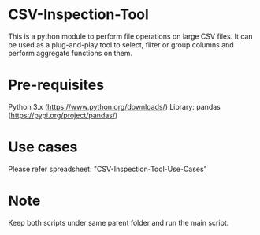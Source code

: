 # CSV-Inspection-Tool
This is a python module to perform file operations on large CSV files. It can be used as a plug-and-play tool to select, filter or group columns and perform aggregate functions on them.

# Pre-requisites
Python 3.x (https://www.python.org/downloads/)
Library: pandas (https://pypi.org/project/pandas/)

# Use cases
Please refer spreadsheet: "CSV-Inspection-Tool-Use-Cases"

# Note
Keep both scripts under same parent folder and run the main script.
